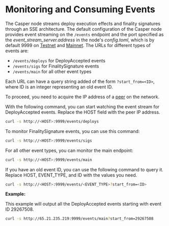 # Monitoring and Consuming Events

The Casper node streams deploy execution effects and finality signatures through an SSE architecture. The default configuration of the Casper node provides event streaming on the `/events` endpoint and the port specified as the *event_stream_server.address* in the node's *config.toml*, which is by default 9999 on [Testnet](https://testnet.cspr.live/tools/peers) and [Mainnet](https://cspr.live/tools/peers). The URLs for different types of events are:

- `/events/deploys` for DeployAccepted events
- `/events/sigs` for FinalitySignature events
- `/events/main` for all other event types

Each URL can have a query string added of the form `?start_from=<ID>`, where ID is an integer representing an old event ID.

To proceed, you need to acquire the IP address of a [peer](/workflow/setup/#acquire-node-address-from-network-peers) on the network. 

With the following command, you can start watching the event stream for DeployAccepted events. Replace the HOST field with the peer IP address.

```bash
curl -s http://<HOST>:9999/events/deploys
```

To monitor FinalitySignature events, you can use this command:

```bash
curl -s http://<HOST>:9999/events/sigs
```

For all other event types, you can monitor the main endpoint:

```bash
curl -s http://<HOST>:9999/events/main
```

If you have an old event ID, you can use the following command to query it. Replace HOST, EVENT_TYPE, and ID with the values you need.

```bash
curl -s http://<HOST>:9999/events/<EVENT_TYPE>?start_from=<ID>
```

**Example:**

This example will output all the DeployAccepted events starting with event ID 29267508.

```bash
curl -s http://65.21.235.219:9999/events/main?start_from=29267508
```

